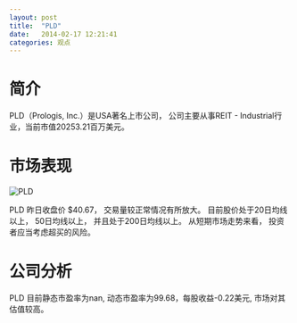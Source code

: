 ```yaml
---
layout: post
title:  "PLD"
date:   2014-02-17 12:21:41
categories: 观点
---
```


# 简介
PLD（Prologis, Inc.）是USA著名上市公司，
公司主要从事REIT - Industrial行业，当前市值20253.21百万美元。

# 市场表现

![PLD](http://finviz.com/chart.ashx?t=PLD&ty=c&ta=1&p=d&s=l)

PLD 昨日收盘价 $40.67，
交易量较正常情况有所放大。
目前股价处于20日均线以上，
50日均线以上，
并且处于200日均线以上。
从短期市场走势来看，
投资者应当考虑超买的风险。

# 公司分析
PLD 目前静态市盈率为nan, 动态市盈率为99.68，每股收益-0.22美元,
市场对其估值较高。
